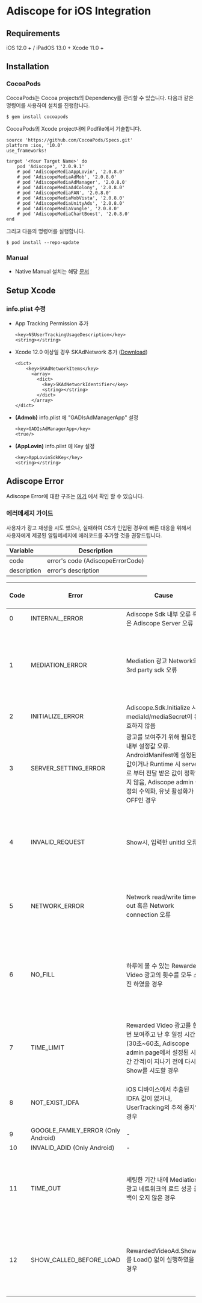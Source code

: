 # Adiscope for iOS Integration


## Requirements
iOS 12.0 + / iPadOS 13.0 +
Xcode 11.0 +



## Installation

### CocoaPods
CocoaPods는 Cocoa projects의 Dependency를 관리할 수 있습니다. 다음과 같은 명령어를 사용하여 설치를 진행합니다.
```
$ gem install cocoapods
```



CocoaPods의 Xcode project내에 Podfile에서 기술합니다.

```
source 'https://github.com/CocoaPods/Specs.git'
platform :ios, '10.0'
use_frameworks!

target '<Your Target Name>' do
    pod 'Adiscope', '2.0.9.1'
    # pod 'AdiscopeMediaAppLovin', '2.0.8.0'
    # pod 'AdiscopeMediaAdMob', '2.0.8.0'
    # pod 'AdiscopeMediaAdManager', '2.0.8.0'
    # pod 'AdiscopeMediaAdColony', '2.0.8.0' 
    # pod 'AdiscopeMediaFAN', '2.0.8.0'
    # pod 'AdiscopeMediaMobVista', '2.0.8.0'
    # pod 'AdiscopeMediaUnityAds', '2.0.8.0'
    # pod 'AdiscopeMediaVungle', '2.0.8.0'
    # pod 'AdiscopeMediaChartBoost', '2.0.8.0' 
end
```



그리고 다음의 명령어를 실행합니다.

```
$ pod install --repo-update
```



### Manual

* Native Manual 설치는 해당 [문서](https://github.com/adiscope/Adiscope-iOS-Sample/blob/main/Installation_manual.md)



## Setup Xcode

### info.plist 수정

- App Tracking Permission 추가

	```
	<key>NSUserTrackingUsageDescription</key>
	<string></string>
	```


- Xcode 12.0 이상일 경우 SKAdNetwork 추가 ([Download](https://github.com/adiscope/Adiscope-iOS-Sample/releases/download/2.0.6.0/AdiscopeSkAdNetworks.plist))

  ```
  <dict>
	  <key>SKAdNetworkItems</key>
	    <array>
	      <dict>
	        <key>SKAdNetworkIdentifier</key>
	        <string></string>
	      </dict>
	    </array>
  </dict>
  ```


- **(Admob)** info.plist 에 "GADIsAdManagerApp" 설정

	```
	<key>GADIsAdManagerApp</key>
	<true/>
	```


- **(AppLovin)** info.plist 에 Key 설정

	```
	<key>AppLovinSdkKey</key>
	<string></string>
	```

## Adiscope Error
Adiscope Error에 대한 구조는 [여기](https://github.com/adiscope/Adiscope-iOS-Sample/blob/main/api_documentation.md#model) 에서 확인 할 수 있습니다. 

### 에러메세지 가이드
사용자가 광고 재생을 시도 했으나, 실패하여 CS가 인입된 경우에 빠른 대응을 위해서 사용자에게 제공된 알림메세지에 에러코드를 추가할 것을 권장드립니다.

| Variable    | Description                      |
| :---------- | -------------------------------- |
| code        | error's code (AdiscopeErrorCode) |
| description | error's description              |

| Code | Error | Cause | Error Message Example |
| -- | ---------------- | ----- | -- |
| 0 | INTERNAL_ERROR   | Adiscope Sdk 내부 오류 혹은 Adiscope Server 오류 | - |
| 1 | MEDIATION_ERROR  | Mediation 광고 Network의 3rd party sdk 오류 | 재생 중에 오류가 발생했습니다. 잠시 후 다시 시도해 주세요. [Code 1] |
| 2 | INITIALIZE_ERROR | Adiscope.Sdk.Initialize 시 mediaId/mediaSecret이 유효하지 않음 | - |
| 3 | SERVER_SETTING_ERROR | 광고를 보여주기 위해 필요한 내부 설정값 오류. AndroidManifest에 설정된 값이거나 Runtime 시 server로 부터 전달 받은 값이 정확하지 않음, Adiscope admin 설정의 수익화, 유닛 활성화가 OFF인 경우 | - |
| 4 | INVALID_REQUEST | Show시, 입력한 unitId 오류 | 알 수 없는 오류로 재생에 실패하였습니다 고객센터에 문의해주세요 [Code 4] |
| 5 | NETWORK_ERROR | Network read/write timed out 혹은 Network connection 오류 | 인터넷 연결 상태를 확인 후 다시 시도해주세요 [Code 5] |
| 6 | NO_FILL | 하루에 볼 수 있는 Rewarded Video 광고의 횟수를 모두 소진 하였을 경우 | 오늘 시청 가능한 영상이 모두 소진되었습니다 내일 다시 시도해주세요 [Code 6] |
| 7 | TIME_LIMIT | Rewarded Video 광고를 한번 보여주고 난 후 일정 시간 (30초~60초, Adiscope admin page에서 설정된 시간 간격)이 지나기 전에 다시 Show를 시도할 경우 | 재생 중에 오류가 발생했습니다 잠시 후 다시 시도해주세요 [Code 7] |
| 8 | NOT_EXIST_IDFA | iOS 디바이스에서 추출된 IDFA 값이 없거나, UserTracking의 추적 중지일 경우 | 설정에서 광고 추적을 허용해주세요 [Code 8] |
| 9 | GOOGLE_FAMILY_ERROR (Only Android) | - | - |
| 10 | INVALID_ADID (Only Android) | - | - |
| 11 | TIME_OUT | 세팅한 기간 내에 Mediation 광고 네트워크의 로드 성공 콜백이 오지 않은 경우 | 재생 중에 오류가 발생했습니다 잠시 후 다시 시도해주세요 [Code 11] |
| 12 | SHOW_CALLED_BEFORE_LOAD | RewardedVideoAd.Show()를 Load() 없이 실행하였을 경우 | 재생 중에 오류가 발생했습니다 잠시 후 다시 시도해주세요 [Code 12] |
